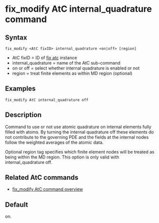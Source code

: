 # fix_modify AtC internal_quadrature command

## Syntax

    fix_modify <AtC fixID> internal_quadrature <on|off> [region]

-   AtC fixID = ID of [fix atc](fix_atc) instance
-   internal_quadrature = name of the AtC sub-command
-   on or off = select whether internal quadrature is enabled or not
-   region = treat finite elements as within MD region (optional)

## Examples

``` LAMMPS
fix_modify AtC internal_quadrature off
```

## Description

Command to use or not use atomic quadrature on internal elements fully
filled with atoms. By turning the internal quadrature off these elements
do not contribute to the governing PDE and the fields at the internal
nodes follow the weighted averages of the atomic data.

Optional region tag specifies which finite element nodes will be treated
as being within the MD region. This option is only valid with
internal_quadrature off.

## Related AtC commands

-   [fix_modify AtC command overview](atc_fix_modify)

## Default

on.
